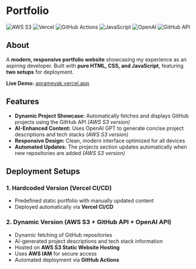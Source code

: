 # Portfolio

![AWS S3](https://img.shields.io/badge/AWS%20S3-orange?logo=amazon-aws&logoColor=white&style=for-the-badge)
![Vercel](https://img.shields.io/badge/Vercel-000000?logo=vercel&logoColor=white&style=for-the-badge)
![GitHub Actions](https://img.shields.io/badge/GitHub%20Actions-2088FF?logo=github-actions&logoColor=white&style=for-the-badge)
![JavaScript](https://img.shields.io/badge/JavaScript-F7DF1E?logo=javascript&logoColor=black&style=for-the-badge)
![OpenAI](https://img.shields.io/badge/OpenAI%20API-412991?logo=openai&logoColor=white&style=for-the-badge)
![GitHub API](https://img.shields.io/badge/GitHub%20API-000000?logo=github&logoColor=white&style=for-the-badge)

## About

A **modern, responsive portfolio website** showcasing my experience as an aspiring developer. Built with **pure HTML, CSS, and JavaScript**, featuring **two setups** for deployment.

**Live Demo:** [aprameyak.vercel.app](https://aprameyak.vercel.app/)

## Features

- **Dynamic Project Showcase:** Automatically fetches and displays GitHub projects using the GitHub API *(AWS S3 version)*  
- **AI-Enhanced Content:** Uses OpenAI GPT to generate concise project descriptions and tech stacks *(AWS S3 version)*  
- **Responsive Design:** Clean, modern interface optimized for all devices  
- **Automated Updates:** The projects section updates automatically when new repositories are added *(AWS S3 version)*

## Deployment Setups

### 1. Hardcoded Version (Vercel CI/CD)

- Predefined static portfolio with manually updated content  
- Deployed automatically via **Vercel CI/CD**

### 2. Dynamic Version (AWS S3 + GitHub API + OpenAI API)

- Dynamic fetching of GitHub repositories  
- AI-generated project descriptions and tech stack information  
- Hosted on **AWS S3 Static Website Hosting**  
- Uses **AWS IAM** for secure access  
- Automated deployment via **GitHub Actions**
